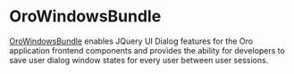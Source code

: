 <a id="bundle-docs-platform-windows-bundle"></a>

# OroWindowsBundle

<a href="https://github.com/oroinc/platform/tree/6.1/src/Oro/Bundle/WindowsBundle" target="_blank">OroWindowsBundle</a> enables JQuery UI Dialog features for the Oro application frontend components and provides the ability for developers to save user dialog window states for every user between user sessions.

<!-- Frontend -->
